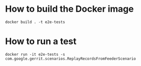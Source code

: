 # How to build the Docker image

```$shell
docker build . -t e2e-tests
```

# How to run a test

```$shell
docker run -it e2e-tests -s com.google.gerrit.scenarios.ReplayRecordsFromFeederScenario
```
